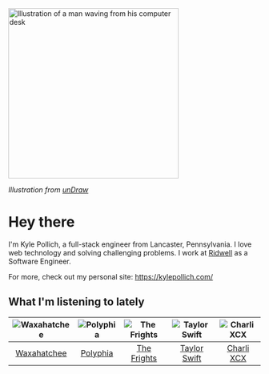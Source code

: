 <img src="https://user-images.githubusercontent.com/6766512/87306713-6f79d900-c4e6-11ea-989a-3242cbfc50c2.png" alt="Illustration of a man waving from his computer desk" height="340" />

_Illustration from [unDraw](https://undraw.co/)_

# Hey there

I'm Kyle Pollich, a full-stack engineer from Lancaster, Pennsylvania. I love web technology and solving challenging problems.
I work at [Ridwell](https://www.ridwell.com/) as a Software Engineer.

For more, check out my personal site: https://kylepollich.com/

## What I'm listening to lately

<!-- begin artists -->
  |![Waxahatchee](https://i.scdn.co/image/373dbf846d126d506ed7855858495e156225fb12)|![Polyphia](https://i.scdn.co/image/19064b362422abad8f6db31878fa1d740d91e969)|![The Frights](https://i.scdn.co/image/b2b8fa93fe1adec4010a4e14228240537b9e56f2)|![Taylor Swift](https://i.scdn.co/image/e58d5c80a072d94342dc1c5fab390b22e4f48dcf)|![Charli XCX](https://i.scdn.co/image/a6d36a58631ff8163f2cff6eb1d75b8d3cc2005b)|
  |:---:|:---:|:---:|:---:|:---:|
  |[Waxahatchee](https://open.spotify.com/artist/5IWCU0V9evBlW4gIeGY4zF)|[Polyphia](https://open.spotify.com/artist/4vGrte8FDu062Ntj0RsPiZ)|[The Frights](https://open.spotify.com/artist/2HSEdXKVq1WWtBbsIeNjRX)|[Taylor Swift](https://open.spotify.com/artist/06HL4z0CvFAxyc27GXpf02)|[Charli XCX](https://open.spotify.com/artist/25uiPmTg16RbhZWAqwLBy5)|
<!-- end artists -->
